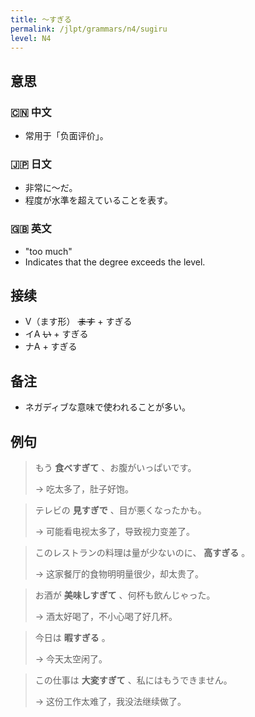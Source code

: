 ```yaml
---
title: 〜すぎる
permalink: /jlpt/grammars/n4/sugiru
level: N4
---
```


## 意思

### 🇨🇳 中文

- 常用于「负面评价」。

### 🇯🇵 日文

- 非常に〜だ。
- 程度が水準を超えていることを表す。

### 🇬🇧 英文

- "too much"
- Indicates that the degree exceeds the level.

## 接续

- V（ます形） ~~ます~~ \+ すぎる
- イA ~~い~~ \+ すぎる
- ナA + すぎる

## 备注

- ネガディブな意味で使われることが多い。

## 例句

> もう **食べすぎて** 、お腹がいっぱいです。
>
> → 吃太多了，肚子好饱。

> テレビの **見すぎで** 、目が悪くなったかも。
>
> → 可能看电视太多了，导致视力变差了。

> このレストランの料理は量が少ないのに、 **高すぎる** 。
>
> → 这家餐厅的食物明明量很少，却太贵了。

> お酒が **美味しすぎて** 、何杯も飲んじゃった。
>
> → 酒太好喝了，不小心喝了好几杯。

> 今日は **暇すぎる** 。
>
> → 今天太空闲了。

> この仕事は **大変すぎて** 、私にはもうできません。
>
> → 这份工作太难了，我没法继续做了。


